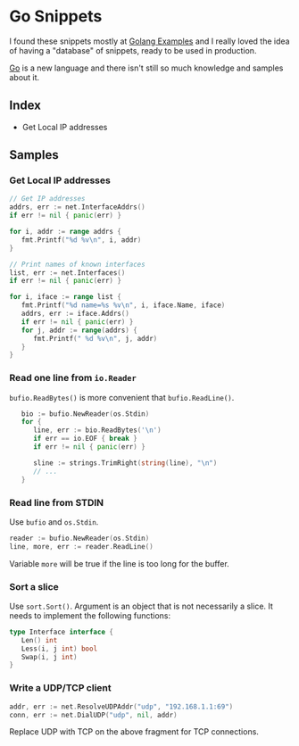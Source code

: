Go Snippets
===========

I found these snippets mostly at [Golang Examples](http://golang-examples.tumblr.com/)
and I really loved the idea of having a "database" of snippets, ready to be used in
production.

[Go](http://golang.org/) is a new language and there isn't still so much knowledge
and samples about it.

## Index

- Get Local IP addresses


## Samples

### Get Local IP addresses

```Go
// Get IP addresses
addrs, err := net.InterfaceAddrs()
if err != nil { panic(err) }

for i, addr := range addrs {
   fmt.Printf("%d %v\n", i, addr)
}

// Print names of known interfaces
list, err := net.Interfaces()
if err != nil { panic(err) }

for i, iface := range list {
   fmt.Printf("%d name=%s %v\n", i, iface.Name, iface)
   addrs, err := iface.Addrs()
   if err != nil { panic(err) }
   for j, addr := range(addrs) {
      fmt.Printf(" %d %v\n", j, addr)
   }
}
```

### Read one line from `io.Reader`

`bufio.ReadBytes()` is more convenient that `bufio.ReadLine()`.

```Go
   bio := bufio.NewReader(os.Stdin)
   for {
      line, err := bio.ReadBytes('\n')
      if err == io.EOF { break }
      if err != nil { panic(err) }

      sline := strings.TrimRight(string(line), "\n")
      // ...
   }
```

### Read line from STDIN

Use `bufio` and `os.Stdin`.

```Go
reader := bufio.NewReader(os.Stdin)
line, more, err := reader.ReadLine()
```

Variable `more` will be true if the line is too long for the buffer.

### Sort a slice

Use `sort.Sort()`.  Argument is an object that is not necessarily a slice.
It needs to implement the following functions:

```Go
type Interface interface {
   Len() int
   Less(i, j int) bool
   Swap(i, j int)
}
```

### Write a UDP/TCP client

```Go
addr, err := net.ResolveUDPAddr("udp", "192.168.1.1:69")
conn, err := net.DialUDP("udp", nil, addr)
```

Replace UDP with TCP on the above fragment for TCP connections.
